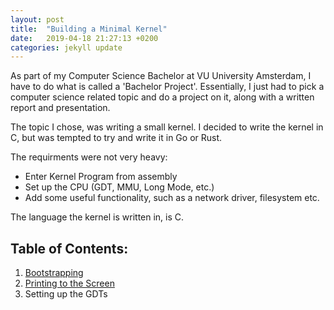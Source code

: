 ```yaml
---
layout: post
title:  "Building a Minimal Kernel"
date:   2019-04-18 21:27:13 +0200
categories: jekyll update
---
```

As part of my Computer Science Bachelor at VU University Amsterdam, I have to do what is called a 'Bachelor Project'. Essentially, I just had to pick a computer science related topic and do a project on it, along with a written report and presentation.

The topic I chose, was writing a small kernel. I decided to write the kernel in C, but was tempted to try and write it in Go or Rust.

The requirments were not very heavy:
- Enter Kernel Program from assembly
- Set up the CPU (GDT, MMU, Long Mode, etc.)
- Add some useful functionality, such as a network driver, filesystem etc.

The language the kernel is written in, is C.

## Table of Contents:
1. [Bootstrapping](./bootstrapping.html)
2. [Printing to the Screen](./printing-to-the-screen.html)
3. Setting up the GDTs

